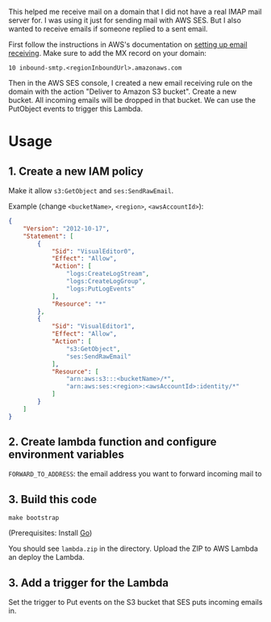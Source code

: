This helped me receive mail on a domain that I did not have a real
IMAP mail server for. I was using it just for sending mail with AWS
SES. But I also wanted to receive emails if someone replied to a sent
email.

First follow the instructions in AWS's documentation on
[setting up email receiving](https://docs.aws.amazon.com/ses/latest/dg/receiving-email-mx-record.html). Make sure to add the MX record on your domain:

```
10 inbound-smtp.<regionInboundUrl>.amazonaws.com
```

Then in the AWS SES console, I created a new email receiving rule on
the domain with the action "Deliver to Amazon S3 bucket". Create a new
bucket. All incoming emails will be dropped in that bucket. We can use
the PutObject events to trigger this Lambda.

# Usage

## 1. Create a new IAM policy

Make it allow `s3:GetObject` and `ses:SendRawEmail`.

Example (change `<bucketName>`, `<region>`, `<awsAccountId>`):

```json
{
    "Version": "2012-10-17",
    "Statement": [
        {
            "Sid": "VisualEditor0",
            "Effect": "Allow",
            "Action": [
                "logs:CreateLogStream",
                "logs:CreateLogGroup",
                "logs:PutLogEvents"
            ],
            "Resource": "*"
        },
        {
            "Sid": "VisualEditor1",
            "Effect": "Allow",
            "Action": [
                "s3:GetObject",
                "ses:SendRawEmail"
            ],
            "Resource": [
                "arn:aws:s3:::<bucketName>/*",
                "arn:aws:ses:<region>:<awsAccountId>:identity/*"
            ]
        }
    ]
}
```

## 2. Create lambda function and configure environment variables

`FORWARD_TO_ADDRESS`: the email address you want to forward incoming mail to

## 3. Build this code

```
make bootstrap
```

(Prerequisites: Install [Go](https://go.dev/))


You should see `lambda.zip` in the directory. Upload the ZIP to AWS Lambda an deploy the Lambda.

## 3. Add a trigger for the Lambda

Set the trigger to Put events on the S3 bucket that SES puts incoming emails in.
